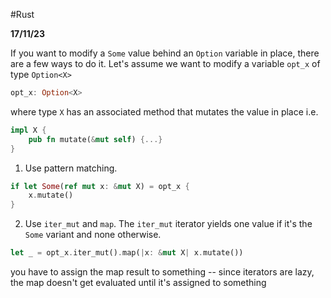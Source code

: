 #Rust

**17/11/23**

If you want to modify a `Some` value behind an `Option` variable in place, there are a few ways to do it. Let's assume we want to modify a variable `opt_x` of type `Option<X>`

```rust
opt_x: Option<X>
```

where type `X` has an associated method that mutates the value in place i.e. 

```rust
impl X {
	pub fn mutate(&mut self) {...}
}
```

1. Use pattern matching.
```rust
if let Some(ref mut x: &mut X) = opt_x {
	x.mutate()
}
```

2. Use `iter_mut` and `map`. The `iter_mut` iterator yields one value if it's the `Some` variant and none otherwise.

```rust
let _ = opt_x.iter_mut().map(|x: &mut X| x.mutate())
```

you have to assign the map result to something -- since iterators are lazy, the map doesn't get evaluated until it's assigned to something

